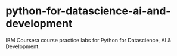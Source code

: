 # python-for-datascience-ai-and-development

IBM Coursera course practice labs for Python for Datascience, AI & Development.
